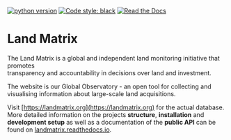 [comment]: <> ([![pipeline-status]&#40;https://git.sinntern.de/landmatrix/landmatrix/badges/main/pipeline.svg&#41;]&#40;https://git.sinntern.de/landmatrix/landmatrix/commits/main&#41;)
[comment]: <> ([![coverage-report]&#40;https://git.sinntern.de/landmatrix/landmatrix/badges/main/coverage.svg&#41;]&#40;https://git.sinntern.de/landmatrix/landmatrix/commits/main&#41;)

[![python version](https://img.shields.io/badge/python-3.8+-blue.svg)](https://www.python.org/downloads/release/python-380/)
[![Code style: black](https://img.shields.io/badge/code%20style-black-000000.svg)](https://github.com/psf/black)
[![Read the Docs](https://img.shields.io/readthedocs/landmatrix)](http://landmatrix.rtfd.io/)

# Land Matrix

The Land Matrix is a global and independent land monitoring initiative that promotes\
transparency and accountability in decisions over land and investment.

The website is our Global Observatory - an open tool for collecting and visualising
information about large-scale land acquisitions.

Visit [https://landmatrix.org](https://landmatrix.org) for the actual database.<br>
More detailed information on the projects __structure__, __installation__ and
__development setup__ as well as a documentation of the __public API__ can be
found on [landmatrix.readthedocs.io](https://landmatrix.rtfd.io/en/latest/).

